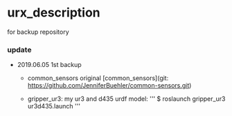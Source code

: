 # urx_description 
for backup repository


### update
- 2019.06.05 1st backup
    - common_sensors original [common_sensors](git: https://github.com/JenniferBuehler/common-sensors.git)

    - gripper_ur3: my ur3 and d435 urdf model:
    '''
    $ roslaunch gripper_ur3 ur3d435.launch
    '''
